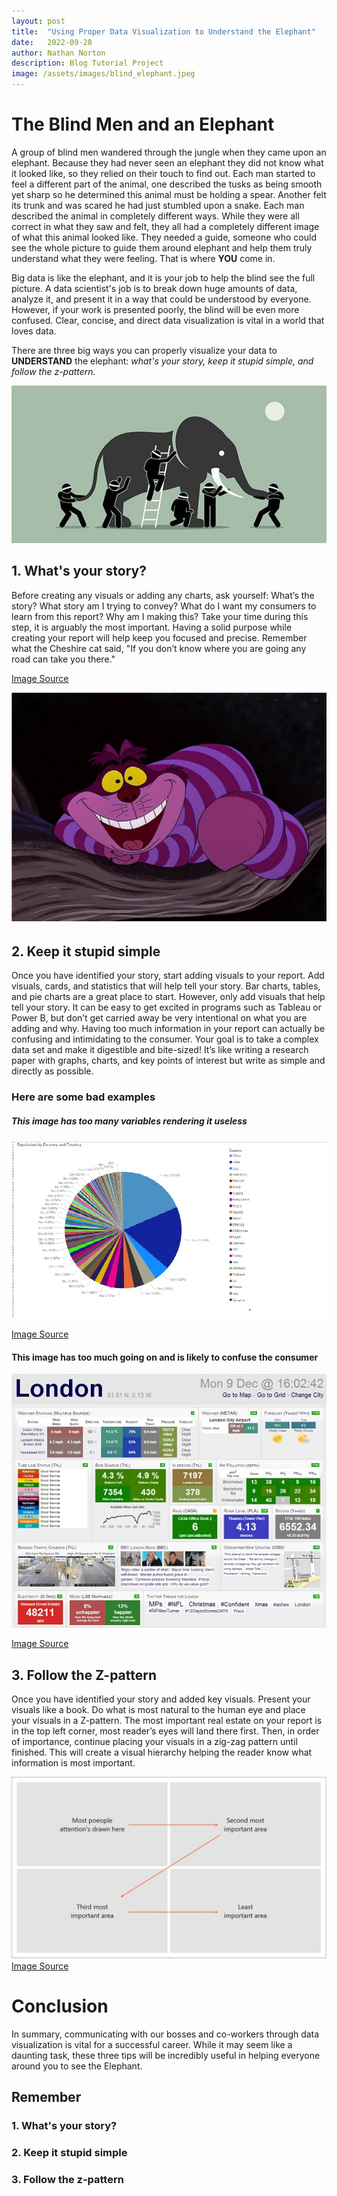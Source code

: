 ```yaml
---
layout: post
title:  "Using Proper Data Visualization to Understand the Elephant"
date:   2022-09-28
author: Nathan Norton
description: Blog Tutorial Project
image: /assets/images/blind_elephant.jpeg
---
```




# The Blind Men and an Elephant
A group of blind men wandered through the jungle when they came upon an elephant. Because they had never seen an elephant they did not know what it looked like, so they relied on their touch to find out. Each man started to feel a different part of the animal, one described the tusks as being smooth yet sharp so he determined this animal must be holding a spear. Another felt its trunk and was scared he had just stumbled upon a snake. Each man described the animal in completely different ways. While they were all correct in what they saw and felt, they all had a completely different image of what this animal looked like. They needed a guide, someone who could see the whole picture to guide them around elephant and help them truly understand what they were feeling. That is where **YOU** come in.

Big data is like the elephant, and it is your job to help the blind see the full picture. A data scientist's job is to break down huge amounts of data, analyze it, and present it in a way that could be understood by everyone. However, if your work is presented poorly, the blind will be even more confused. Clear, concise, and direct data visualization is vital in a world that loves data. 

There are three big ways you can properly visualize your data to **UNDERSTAND** the elephant: *what's your story, keep it stupid simple, and follow the z-pattern.*

![Test Image](https://raw.githubusercontent.com/nate-norton/stat386-projects/main/assets/images/blind_elephant.jpeg)



## 1. What's your story?
Before creating any visuals or adding any charts, ask yourself: What’s the story? What story am I trying to convey? What do I want my consumers to learn from this report? Why am I making this? Take your time during this step, it is arguably the most important. Having a solid purpose while creating your report will help keep you focused and precise. Remember what the Cheshire cat said, "If you don’t know where you are going any road can take you there." 

[Image Source](https://eric.ed.gov/?id=EJ997652)

![Test Image](https://raw.githubusercontent.com/nate-norton/stat386-projects/main/assets/images/cheshirecat.jpg)



## 2. Keep it stupid simple
Once you have identified your story, start adding visuals to your report. Add visuals, cards, and statistics that will help tell your story. Bar charts, tables, and pie charts are a great place to start. However, only add visuals that help tell your story. It can be easy to get excited in programs such as Tableau or Power B, but don’t get carried away be very intentional on what you are adding and why. Having too much information in your report can actually be confusing and intimidating to the consumer. Your goal is to take a complex data set and make it digestible and bite-sized! It’s like writing a research paper with graphs, charts, and key points of interest but write as simple and directly as possible.

### Here are some bad examples
##### This image has too many variables rendering it useless
![Test Image](https://raw.githubusercontent.com/nate-norton/stat386-projects/main/assets/images/bad.jpg)

[Image Source](https://sranalytics.io/blog/bad-data-visualization-examples/)

#### This image has too much going on and is likely to confuse the consumer
![Test Image](https://raw.githubusercontent.com/nate-norton/stat386-projects/main/assets/images/bad-2.jpg)

[Image Source](https://www.matillion.com/resources/blog/dashboard-examples-the-good-the-bad-and-the-ugly)



## 3. Follow the Z-pattern
Once you have identified your story and added key visuals. Present your visuals like a book. Do what is most natural to the human eye and place your visuals in a Z-pattern. The most important real estate on your report is in the top left corner, most reader’s eyes will land there first. Then, in order of importance, continue placing your visuals in a zig-zag pattern until finished. This will create a visual hierarchy helping the reader know what information is most important.

![Test Image](https://raw.githubusercontent.com/nate-norton/stat386-projects/main/assets/images/z_pattern.jpg)
[Image Source](https://cloudsonmars.com/understanding-layout/)



# Conclusion
In summary, communicating with our bosses and co-workers through data visualization is vital for a successful career. While it may seem like a daunting task, these three tips will be incredibly useful in helping everyone around you to see the Elephant.
## Remember
### 1. What's your story?
### 2. Keep it stupid simple
### 3. Follow the z-pattern
